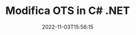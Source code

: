 ---
############################# Static ############################
layout: "auto-gen-editor"
date: 2022-11-03T15:56:15
draft: false
otherformats: doc docx docm dotx xls xlsx xlsm ppt pptx pptm mobi epub html mhtml txt xml csv pdf xps msg

############################# Head ############################
head_title: "Editor OTS: modifica OTS in C# .NET"
head_description: "Come modificare OTS in C# .NET utilizzando poche righe di codice? Usa le API di elaborazione dei documenti di GroupDocs per modificare, aggiornare e salvare oltre 30 formati di file."

############################# Header ############################
title: "Modifica OTS in C# .NET"
description: "Modifica OTS efficace e affidabile utilizzando GroupDocs.Editor lato server per API C# .NET, senza l'uso di software come Microsoft o Open Office."
bg_image: "https://cms.admin.containerize.com/templates/aspose/App_Themes/V3/images/bg/header1.png"
bg_overlay: false
button:
    enable: true
    icon: "fas fa-arrow-down"
    label: "Scarica la prova gratuita"
    link: "https://downloads.groupdocs.com/editor/net"

############################# SubMenu ############################
submenu:
    enable: true

    left:
        img_alt: "GroupDocs.Editor for .NET"
        image: "https://cms.admin.containerize.com/templates/groupdocs/images/product-logos/90x90-noborder/groupdocs-editor-net.png"
        product: "GroupDocs.Editor"
        platform: ".NET"

    middle:
        button:

            # button loop
            - link: "https://apireference.groupdocs.com/editor/net"
              text: "Riferimento API"

            # button loop
            - link: "https://github.com/groupdocs-editor"
              text: "Esempi di codice"

            # button loop
            - link: "https://products.groupdocs.app/editor/family"
              text: "Dimostrazioni dal vivo"

            # button loop
            - link: "https://purchase.groupdocs.com/pricing/editor/net"
              text: "Prezzo"

    right:
        link_download: "https://downloads.groupdocs.com/editor"
        link_learn: "https://docs.groupdocs.com/editor/net"
        link_buy: "https://purchase.groupdocs.com"

############################# About ############################
about:
    enable: true
    title: "Informazioni sull'API GroupDocs.Editor for .NET"
    content: |
        L'API [GroupDocs.Editor for .NET](/it/editor/net/) è la scelta giusta per modificare documenti e presentazioni Microsoft Word, Excel, PowerPoint, Open Office. GroupDocs.Editor è un'API standalone adatta per sistemi lato server e back-end in cui sono richieste prestazioni elevate. Non dipende da alcun software come Microsoft o Open Office.

############################# Steps ############################
steps:
    enable: true
    title_left: "Passaggi per modificare OTS in C#"
    content_left: |
        [GroupDocs.Editor for .NET](/it/editor/net/) fornisce agli sviluppatori un modo semplice e diretto per modificare i file OTS utilizzando poche righe di codice.
        * Crea un'istanza della classe `Editor` con percorso file o flusso obbligatorio e classe `SpreadsheetLoadOptions` facoltativa e carica il file OTS
        * Crea e imposta l'istanza della classe `SpreadsheetEditOptions` per il formato file OTS
        * Chiama il metodo `Editor.Edit()` e ottieni il documento OTS in formato HTML facilmente modificabile con qualsiasi editor WYSIWYG.
        * Chiama il metodo `Editor.Save()` e salva il file OTS modificato usando la classe `SpreadsheetSaveOptions`

        
    title_right: "Requisiti di sistema"
    content_right: |
        È possibile eseguire una modifica di base del documento con le API GroupDocs.Editor for .NET implementando alcuni semplici passaggi. Le nostre API sono supportate su tutte le principali piattaforme e sistemi operativi. Prima di eseguire il codice seguente, assicurati di avere i seguenti prerequisiti installati sul tuo sistema.

        * Sistemi operativi: Microsoft Windows, Linux, MacOS
        * Ambienti di sviluppo: Microsoft Visual Studio, Xamarin, MonoDevelop
        * Quadri: .NET Framework, .NET Standard, .NET Core, Mono
        * Ottieni l'ultima versione di GroupDocs.Editor for .NET scaricata da [NuGet](https://www.nuget.org/packages/groupdocs.editor)
        
    code: |        
        ```csharp
        // Load the OTS file into Editor with the optional SpreadsheetLoadOptions
        Editor editor = new Editor("source.ots", delegate { return new SpreadsheetLoadOptions(); });

        // Create and adjust the edit options
        SpreadsheetEditOptions editOptions = new SpreadsheetEditOptions();
        editOptions.WorksheetIndex = 1;//select a tab (worksheet) to edit

        // Open input OTS document for edit — obtain an intermediate document, that can be edited
        EditableDocument beforeEdit = editor.Edit(editOptions);

        // Grab OTS document content and associated resources from editable document
        string content = beforeEdit.GetContent();

        // Send the content to WYSIWYG-editor, edit it there, and send edited content back to the server-side
        // This step simulates a such operation
        string updatedContent = content.Replace("Cell Text", "Edited Cell Text");

        // Grab edited content and resources from WYSIWYG-editor and create a new EditableDocument instance from it
        EditableDocument afterEdit = EditableDocument.FromMarkup(updatedContent, null);

        // Create a save options and select a desired output format
        SpreadsheetSaveOptions saveOptions = new SpreadsheetSaveOptions(Formats.SpreadsheetFormats.Ots);

        // Save edited OTS document to the file
        editor.Save(afterEdit, "edited.ots", saveOptions);
        ```
        
############################# Demos ############################
demos:
    enable: true
    title: "OTS Editor Demo live"
    content: |
        Modifica OTS in questo momento visitando il sito web [GroupDocs.Editor Live Demos](https://products.groupdocs.app/editor/family).
        La demo dal vivo ha i seguenti vantaggi
        
############################# More Formats ############################
more_formats:
    enable: true
    title: "Altri editor supportati"
    content: |
        Puoi anche modificare altri formati di file. Si prega di consultare l'elenco completo di seguito.


############################# Back to top ###############################
back_to_top:
    enable: true
---